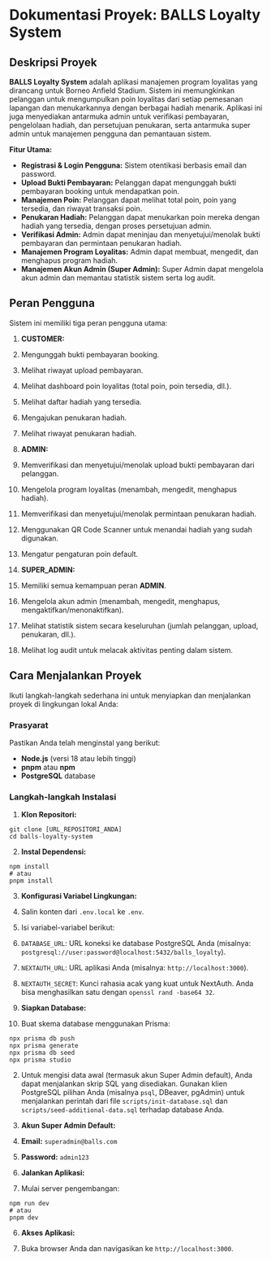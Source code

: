 # Dokumentasi Proyek: BALLS Loyalty System

## Deskripsi Proyek

**BALLS Loyalty System** adalah aplikasi manajemen program loyalitas yang dirancang untuk Borneo Anfield Stadium. Sistem ini memungkinkan pelanggan untuk mengumpulkan poin loyalitas dari setiap pemesanan lapangan dan menukarkannya dengan berbagai hadiah menarik. Aplikasi ini juga menyediakan antarmuka admin untuk verifikasi pembayaran, pengelolaan hadiah, dan persetujuan penukaran, serta antarmuka super admin untuk manajemen pengguna dan pemantauan sistem.

**Fitur Utama:**

- **Registrasi & Login Pengguna:** Sistem otentikasi berbasis email dan password.
- **Upload Bukti Pembayaran:** Pelanggan dapat mengunggah bukti pembayaran booking untuk mendapatkan poin.
- **Manajemen Poin:** Pelanggan dapat melihat total poin, poin yang tersedia, dan riwayat transaksi poin.
- **Penukaran Hadiah:** Pelanggan dapat menukarkan poin mereka dengan hadiah yang tersedia, dengan proses persetujuan admin.
- **Verifikasi Admin:** Admin dapat meninjau dan menyetujui/menolak bukti pembayaran dan permintaan penukaran hadiah.
- **Manajemen Program Loyalitas:** Admin dapat membuat, mengedit, dan menghapus program hadiah.
- **Manajemen Akun Admin (Super Admin):** Super Admin dapat mengelola akun admin dan memantau statistik sistem serta log audit.


## Peran Pengguna

Sistem ini memiliki tiga peran pengguna utama:

1. **CUSTOMER:**

1. Mengunggah bukti pembayaran booking.
2. Melihat riwayat upload pembayaran.
3. Melihat dashboard poin loyalitas (total poin, poin tersedia, dll.).
4. Melihat daftar hadiah yang tersedia.
5. Mengajukan penukaran hadiah.
6. Melihat riwayat penukaran hadiah.



2. **ADMIN:**

1. Memverifikasi dan menyetujui/menolak upload bukti pembayaran dari pelanggan.
2. Mengelola program loyalitas (menambah, mengedit, menghapus hadiah).
3. Memverifikasi dan menyetujui/menolak permintaan penukaran hadiah.
4. Menggunakan QR Code Scanner untuk menandai hadiah yang sudah digunakan.
5. Mengatur pengaturan poin default.



3. **SUPER_ADMIN:**

1. Memiliki semua kemampuan peran **ADMIN**.
2. Mengelola akun admin (menambah, mengedit, menghapus, mengaktifkan/menonaktifkan).
3. Melihat statistik sistem secara keseluruhan (jumlah pelanggan, upload, penukaran, dll.).
4. Melihat log audit untuk melacak aktivitas penting dalam sistem.





## Cara Menjalankan Proyek

Ikuti langkah-langkah sederhana ini untuk menyiapkan dan menjalankan proyek di lingkungan lokal Anda:

### Prasyarat

Pastikan Anda telah menginstal yang berikut:

- **Node.js** (versi 18 atau lebih tinggi)
- **pnpm** atau **npm**
- **PostgreSQL** database


### Langkah-langkah Instalasi

1. **Klon Repositori:**

```shellscript
git clone [URL_REPOSITORI_ANDA]
cd balls-loyalty-system
```


2. **Instal Dependensi:**

```shellscript
npm install
# atau
pnpm install
```


3. **Konfigurasi Variabel Lingkungan:**

1. Salin konten dari `.env.local` ke `.env`.
2. Isi variabel-variabel berikut:

1. `DATABASE_URL`: URL koneksi ke database PostgreSQL Anda (misalnya: `postgresql://user:password@localhost:5432/balls_loyalty`).
2. `NEXTAUTH_URL`: URL aplikasi Anda (misalnya: `http://localhost:3000`).
3. `NEXTAUTH_SECRET`: Kunci rahasia acak yang kuat untuk NextAuth. Anda bisa menghasilkan satu dengan `openssl rand -base64 32`.






4. **Siapkan Database:**

1. Buat skema database menggunakan Prisma:

```shellscript
npx prisma db push
npx prisma generate
npx prisma db seed
npx prisma studio
```


2. Untuk mengisi data awal (termasuk akun Super Admin default), Anda dapat menjalankan skrip SQL yang disediakan. Gunakan klien PostgreSQL pilihan Anda (misalnya `psql`, DBeaver, pgAdmin) untuk menjalankan perintah dari file `scripts/init-database.sql` dan `scripts/seed-additional-data.sql` terhadap database Anda.

1. **Akun Super Admin Default:**

1. **Email:** `superadmin@balls.com`
2. **Password:** `admin123`









5. **Jalankan Aplikasi:**

1. Mulai server pengembangan:

```shellscript
npm run dev
# atau
pnpm dev
```





6. **Akses Aplikasi:**

1. Buka browser Anda dan navigasikan ke `http://localhost:3000`.
